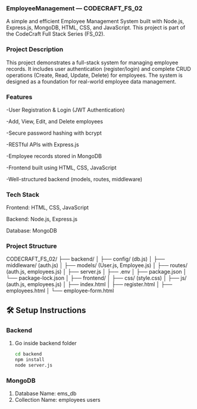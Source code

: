 ### EmployeeManagement — CODECRAFT_FS_02

A simple and efficient Employee Management System built with Node.js, Express.js, MongoDB, HTML, CSS, and JavaScript.
This project is part of the CodeCraft Full Stack Series (FS_02).

### Project Description

This project demonstrates a full-stack system for managing employee records.
It includes user authentication (register/login) and complete CRUD operations (Create, Read, Update, Delete) for employees.
The system is designed as a foundation for real-world employee data management.

### Features

-User Registration & Login (JWT Authentication)

-Add, View, Edit, and Delete employees

-Secure password hashing with bcrypt

-RESTful APIs with Express.js

-Employee records stored in MongoDB

-Frontend built using HTML, CSS, JavaScript

-Well-structured backend (models, routes, middleware)

### Tech Stack

Frontend: HTML, CSS, JavaScript

Backend: Node.js, Express.js

Database: MongoDB

### Project Structure

CODECRAFT_FS_02/
├── backend/
│   ├── config/ (db.js)
│   ├── middleware/ (auth.js)
│   ├── models/ (User.js, Employee.js)
│   ├── routes/ (auth.js, employees.js)
│   ├── server.js
│   ├── .env
│   ├── package.json
│   └── package-lock.json
│
├── frontend/
│   ├── css/ (style.css)
│   ├── js/ (auth.js, employees.js)
│   ├── index.html
│   ├── register.html
│   ├── employees.html
│   └── employee-form.html
               

## 🛠 Setup Instructions
### Backend
1. Go inside backend folder 
   ```bash
   cd backend
   npm install
   node server.js
### MongoDB 
1. Database Name: ems_db
2. Collection Name: employees
                    users
                    
